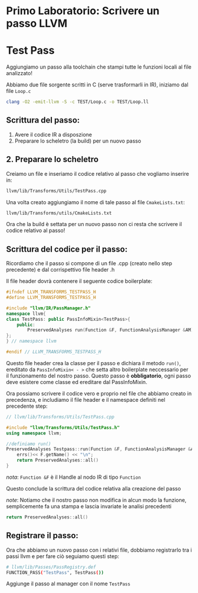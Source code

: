 # Primo Laboratorio: Scrivere un passo LLVM

# Test Pass

Aggiungiamo un passo alla toolchain che stampi tutte le funzioni locali al file analizzato!

Abbiamo due file sorgente scritti in C (serve trasformarli in IR), iniziamo dal file `Loop.c`

```bash
clang -O2 -emit-llvm -S -c TEST/Loop.c -o TEST/Loop.ll
```

## Scrittura del passo:

1. Avere il codice IR a disposzione
2. Preparare lo scheletro (la build) per un nuovo passo

## 2. Preparare lo scheletro

Creiamo un file e inseriamo il codice relativo al passo che vogliamo inserire in:

```bash
llvm/lib/Transforms/Utils/TestPass.cpp
```

Una volta creato aggiungiamo il nome di tale passo al file `CmakeLists.txt`:

```bash
llvm/lib/Transforms/utils/CmakeLists.txt
```

Ora che la build è settata per un nuovo passo non ci resta che scrivere il codice relativo al passo!

## Scrittura del codice per il passo:

Ricordiamo che il passo si compone di un file .cpp (creato nello step precedente) e dal corrispettivo file header .h

Il file header dovrà contenere il seguente codice boilerplate:

```c++
#ifndef LLVM_TRANSFORMS_TESTPASS_H
#define LLVM_TRANSFORMS_TESTPASS_H

#include "llvm/IR/PassManager.h"
namespace llvm{
class TestPass: public PassInfoMixin<TestPass>{
    public:
        PreservedAnalyses run(Function &F, FunctionAnalysisManager &AM);
};
} // namespace llvm

#endif // LLVM_TRANSFORMS_TESTPASS_H
```

Questo file header crea la classe per il passo e dichiara il metodo `run()`, ereditato da `PassInfoMixin< - >` che setta altro boilerplate neccessario per il funzionamento del nostro passo. Questo passo è **obbligatorio**, ogni passo deve esistere come classe ed ereditare dal PassInfoMixin.

Ora possiamo scrivere il codice vero e proprio nel file che abbiamo creato in precedenza, e includiamo il file header e il namespace definiti nel precedente step:

```c++
// llvm/lib/Transforms/Utils/TestPass.cpp

#include "llvm/Transforms/Utils/TestPass.h"
using namespace llvm;

//definiamo run()
PreservedAnalyses Testpass::run(Function &F, FunctionAnalysisManager &AM) {
    errs()<< F.getName() << "\n";
    return PreservedAnalyses::all()
}
```

_nota_: `Function &F` è il Handle al nodo IR di tipo `Function`

Questo conclude la scrittura del codice relativa alla creazione del passo

_note_: Notiamo che il nostro passo non modifica in alcun modo la funzione, semplicemente fa una stampa e lascia invariate le analisi precedenti

```c++
return PreservedAnalyses::all()
```

## Registrare il passo:

Ora che abbiamo un nuovo passo con i relativi file, dobbiamo registrarlo tra i passi llvm e per fare ciò seguiamo questi step:

```bash
# llvm/lib/Passes/PassRegistry.def
FUNCTION_PASS("TestPass", TestPass())
```

Aggiunge il passo al manager con il nome `TestPass`
